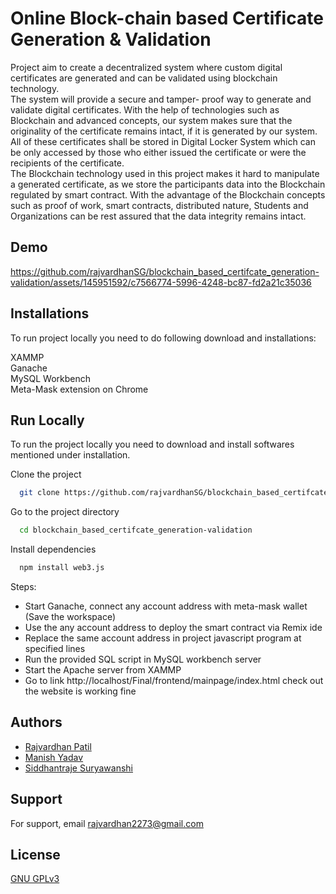 
# Online Block-chain based Certificate Generation & Validation

Project aim to create a decentralized system where custom digital certificates 
are generated and can be validated using 
blockchain technology.  
The system will provide a secure and tamper- proof way to generate and validate digital certificates. With the help of technologies such as Blockchain and advanced concepts, our system makes sure that the originality of the certificate remains intact, if it is generated by our system. All of these certificates shall be stored in Digital Locker System which can be only accessed by those who either issued the certificate or were the recipients of the certificate.  
The Blockchain technology used in this project makes it hard to manipulate a generated certificate, as we store the participants data into the Blockchain regulated by smart contract. With the advantage of the Blockchain concepts such as proof of work, smart contracts, distributed nature, Students and Organizations can be rest assured that the data integrity remains intact. 



## Demo

https://github.com/rajvardhanSG/blockchain_based_certifcate_generation-validation/assets/145951592/c7566774-5996-4248-bc87-fd2a21c35036



## Installations

To run project locally you need to do following download and installations:  

XAMMP   
Ganache   
MySQL Workbench   
Meta-Mask extension on Chrome  


    
## Run Locally

To run the project locally you need to download and install softwares mentioned under installation.

Clone the project

```bash
  git clone https://github.com/rajvardhanSG/blockchain_based_certifcate_generation-validation
```

Go to the project directory

```bash
  cd blockchain_based_certifcate_generation-validation
```

Install dependencies

```bash
  npm install web3.js
```


Steps:

- Start Ganache, connect any account address with meta-mask wallet (Save the workspace)
- Use the any account address to deploy the smart contract via Remix ide
- Replace the same account address in project javascript program at specified lines 
- Run the provided SQL script in MySQL workbench server  
- Start the Apache server from XAMMP
- Go to link http://localhost/Final/frontend/mainpage/index.html check out the website is working fine 
 

## Authors

- [Rajvardhan Patil](https://github.com/rajvardhanSG)
- [Manish Yadav](https://github.com/manish6299)
- [Siddhantraje Suryawanshi](https://github.com/Siddhantraje6)
## Support

For support, email rajvardhan2273@gmail.com 


## License

[GNU GPLv3](https://choosealicense.com/licenses/gpl-3.0/)

